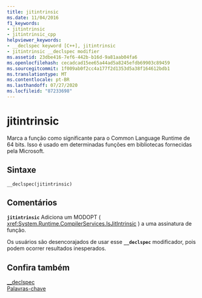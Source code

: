 ```yaml
---
title: jitintrinsic
ms.date: 11/04/2016
f1_keywords:
- jitintrinsic
- jitintrinsic_cpp
helpviewer_keywords:
- __declspec keyword [C++], jitintrinsic
- jitintrinsic __declspec modifier
ms.assetid: 23dbe416-7ef6-442b-b16d-9a81aab04fa6
ms.openlocfilehash: cecadcad15ee65a44ad5a8245efdb69903c89459
ms.sourcegitcommit: 1f009ab0f2cc4a177f2d1353d5a38f164612bdb1
ms.translationtype: MT
ms.contentlocale: pt-BR
ms.lasthandoff: 07/27/2020
ms.locfileid: "87233698"
---
```

# <a name="jitintrinsic"></a>jitintrinsic

Marca a função como significante para o Common Language Runtime de 64 bits. Isso é usado em determinadas funções em bibliotecas fornecidas pela Microsoft.

## <a name="syntax"></a>Sintaxe

```
__declspec(jitintrinsic)
```

## <a name="remarks"></a>Comentários

**`jitintrinsic`** Adiciona um MODOPT ( <xref:System.Runtime.CompilerServices.IsJitIntrinsic> ) a uma assinatura de função.

Os usuários são desencorajados de usar esse **`__declspec`** modificador, pois podem ocorrer resultados inesperados.

## <a name="see-also"></a>Confira também

[__declspec](../cpp/declspec.md)<br/>
[Palavras-chave](../cpp/keywords-cpp.md)

